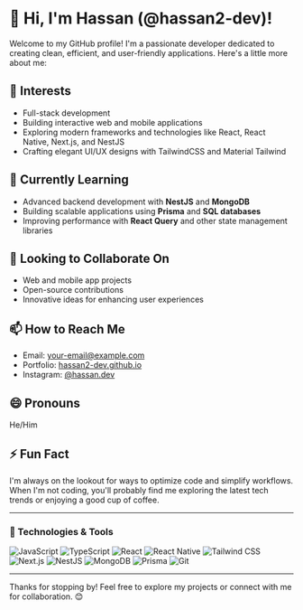# 👋 Hi, I'm Hassan (@hassan2-dev)!

Welcome to my GitHub profile! I'm a passionate developer dedicated to creating clean, efficient, and user-friendly applications. Here's a little more about me:

## 👀 Interests
- Full-stack development
- Building interactive web and mobile applications
- Exploring modern frameworks and technologies like React, React Native, Next.js, and NestJS
- Crafting elegant UI/UX designs with TailwindCSS and Material Tailwind

## 🌱 Currently Learning
- Advanced backend development with **NestJS** and **MongoDB**
- Building scalable applications using **Prisma** and **SQL databases**
- Improving performance with **React Query** and other state management libraries

## 💞️ Looking to Collaborate On
- Web and mobile app projects
- Open-source contributions
- Innovative ideas for enhancing user experiences

## 📫 How to Reach Me
- Email: [your-email@example.com](hasssan.21.adnan@gmail.com)
- Portfolio: [hassan2-dev.github.io](https://hassan2-dev.github.io)
- Instagram: [@hassan.dev](https://www.instagram.com/0_h21) 

## 😄 Pronouns
He/Him

## ⚡ Fun Fact
I'm always on the lookout for ways to optimize code and simplify workflows. When I'm not coding, you'll probably find me exploring the latest tech trends or enjoying a good cup of coffee.

---

### 🔧 Technologies & Tools
![JavaScript](https://img.shields.io/badge/-JavaScript-F7DF1E?style=flat-square&logo=javascript&logoColor=black)
![TypeScript](https://img.shields.io/badge/-TypeScript-3178C6?style=flat-square&logo=typescript&logoColor=white)
![React](https://img.shields.io/badge/-React-61DAFB?style=flat-square&logo=react&logoColor=black)
![React Native](https://img.shields.io/badge/-React%20Native-61DAFB?style=flat-square&logo=react&logoColor=black)
![Tailwind CSS](https://img.shields.io/badge/-Tailwind%20CSS-06B6D4?style=flat-square&logo=tailwindcss&logoColor=white)
![Next.js](https://img.shields.io/badge/-Next.js-000000?style=flat-square&logo=nextdotjs&logoColor=white)
![NestJS](https://img.shields.io/badge/-NestJS-E0234E?style=flat-square&logo=nestjs&logoColor=white)
![MongoDB](https://img.shields.io/badge/-MongoDB-47A248?style=flat-square&logo=mongodb&logoColor=white)
![Prisma](https://img.shields.io/badge/-Prisma-2D3748?style=flat-square&logo=prisma&logoColor=white)
![Git](https://img.shields.io/badge/-Git-F05032?style=flat-square&logo=git&logoColor=white)

---

Thanks for stopping by! Feel free to explore my projects or connect with me for collaboration. 😊
